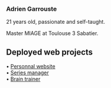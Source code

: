 ### Adrien Garrouste

21 years old, passionate and self-taught.  

Master MIAGE at Toulouse 3 Sabatier.  

## Deployed web projects

• <a href="https://1irda.alwaysdata.net/">Personnal website</a>   
• <a href="https://seriesmanager.alwaysdata.net/">Series manager</a>    
• <a href="https://brain-trainer.alwaysdata.net/">Brain trainer</a>
